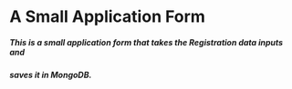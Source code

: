 # A Small Application Form

##### This is a small application form that takes the Registration data inputs and 
##### saves it in MongoDB.
